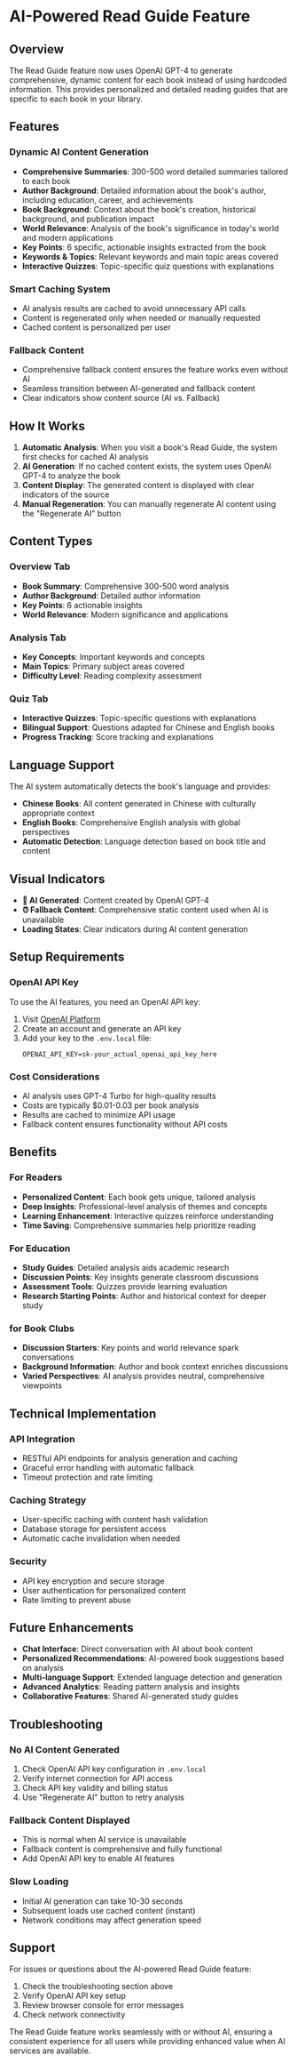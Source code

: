 # AI-Powered Read Guide Feature

## Overview

The Read Guide feature now uses OpenAI GPT-4 to generate comprehensive, dynamic content for each book instead of using hardcoded information. This provides personalized and detailed reading guides that are specific to each book in your library.

## Features

### Dynamic AI Content Generation
- **Comprehensive Summaries**: 300-500 word detailed summaries tailored to each book
- **Author Background**: Detailed information about the book's author, including education, career, and achievements
- **Book Background**: Context about the book's creation, historical background, and publication impact
- **World Relevance**: Analysis of the book's significance in today's world and modern applications
- **Key Points**: 6 specific, actionable insights extracted from the book
- **Keywords & Topics**: Relevant keywords and main topic areas covered
- **Interactive Quizzes**: Topic-specific quiz questions with explanations

### Smart Caching System
- AI analysis results are cached to avoid unnecessary API calls
- Content is regenerated only when needed or manually requested
- Cached content is personalized per user

### Fallback Content
- Comprehensive fallback content ensures the feature works even without AI
- Seamless transition between AI-generated and fallback content
- Clear indicators show content source (AI vs. Fallback)

## How It Works

1. **Automatic Analysis**: When you visit a book's Read Guide, the system first checks for cached AI analysis
2. **AI Generation**: If no cached content exists, the system uses OpenAI GPT-4 to analyze the book
3. **Content Display**: The generated content is displayed with clear indicators of the source
4. **Manual Regeneration**: You can manually regenerate AI content using the "Regenerate AI" button

## Content Types

### Overview Tab
- **Book Summary**: Comprehensive 300-500 word analysis
- **Author Background**: Detailed author information
- **Key Points**: 6 actionable insights
- **World Relevance**: Modern significance and applications

### Analysis Tab
- **Key Concepts**: Important keywords and concepts
- **Main Topics**: Primary subject areas covered
- **Difficulty Level**: Reading complexity assessment

### Quiz Tab
- **Interactive Quizzes**: Topic-specific questions with explanations
- **Bilingual Support**: Questions adapted for Chinese and English books
- **Progress Tracking**: Score tracking and explanations

## Language Support

The AI system automatically detects the book's language and provides:
- **Chinese Books**: All content generated in Chinese with culturally appropriate context
- **English Books**: Comprehensive English analysis with global perspectives
- **Automatic Detection**: Language detection based on book title and content

## Visual Indicators

- **🧠 AI Generated**: Content created by OpenAI GPT-4
- **⏰ Fallback Content**: Comprehensive static content used when AI is unavailable
- **Loading States**: Clear indicators during AI content generation

## Setup Requirements

### OpenAI API Key
To use the AI features, you need an OpenAI API key:

1. Visit [OpenAI Platform](https://platform.openai.com/api-keys)
2. Create an account and generate an API key
3. Add your key to the `.env.local` file:
   ```
   OPENAI_API_KEY=sk-your_actual_openai_api_key_here
   ```

### Cost Considerations
- AI analysis uses GPT-4 Turbo for high-quality results
- Costs are typically $0.01-0.03 per book analysis
- Results are cached to minimize API usage
- Fallback content ensures functionality without API costs

## Benefits

### For Readers
- **Personalized Content**: Each book gets unique, tailored analysis
- **Deep Insights**: Professional-level analysis of themes and concepts
- **Learning Enhancement**: Interactive quizzes reinforce understanding
- **Time Saving**: Comprehensive summaries help prioritize reading

### For Education
- **Study Guides**: Detailed analysis aids academic research
- **Discussion Points**: Key insights generate classroom discussions
- **Assessment Tools**: Quizzes provide learning evaluation
- **Research Starting Points**: Author and historical context for deeper study

### for Book Clubs
- **Discussion Starters**: Key points and world relevance spark conversations
- **Background Information**: Author and book context enriches discussions
- **Varied Perspectives**: AI analysis provides neutral, comprehensive viewpoints

## Technical Implementation

### API Integration
- RESTful API endpoints for analysis generation and caching
- Graceful error handling with automatic fallback
- Timeout protection and rate limiting

### Caching Strategy
- User-specific caching with content hash validation
- Database storage for persistent access
- Automatic cache invalidation when needed

### Security
- API key encryption and secure storage
- User authentication for personalized content
- Rate limiting to prevent abuse

## Future Enhancements

- **Chat Interface**: Direct conversation with AI about book content
- **Personalized Recommendations**: AI-powered book suggestions based on analysis
- **Multi-language Support**: Extended language detection and generation
- **Advanced Analytics**: Reading pattern analysis and insights
- **Collaborative Features**: Shared AI-generated study guides

## Troubleshooting

### No AI Content Generated
1. Check OpenAI API key configuration in `.env.local`
2. Verify internet connection for API access
3. Check API key validity and billing status
4. Use "Regenerate AI" button to retry analysis

### Fallback Content Displayed
- This is normal when AI service is unavailable
- Fallback content is comprehensive and fully functional
- Add OpenAI API key to enable AI features

### Slow Loading
- Initial AI generation can take 10-30 seconds
- Subsequent loads use cached content (instant)
- Network conditions may affect generation speed

## Support

For issues or questions about the AI-powered Read Guide feature:
1. Check the troubleshooting section above
2. Verify OpenAI API key setup
3. Review browser console for error messages
4. Check network connectivity

The Read Guide feature works seamlessly with or without AI, ensuring a consistent experience for all users while providing enhanced value when AI services are available.
